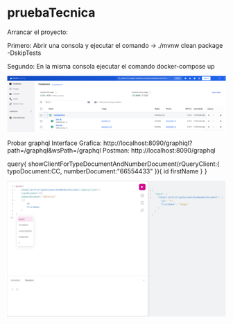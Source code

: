 # pruebaTecnica
Arrancar el proyecto:

Primero: Abrir una consola y ejecutar el comando -> ./mvnw clean package -DskipTests

Segundo: En la misma consola ejecutar el comando docker-compose up

![Docker.png](Docker.png)

Probar graphql
Interface Grafica: http://localhost:8090/graphiql?path=/graphql&wsPath=/graphql
Postman: http://localhost:8090/graphql

query{
    showClientForTypeDocumentAndNumberDocument(rQueryClient:{
    typoDocument:CC,
    numberDocument:"66554433"
    }){
        id
        firstName
    }
}

![Graphql.jpg](Graphql.jpg)